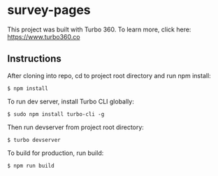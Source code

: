# survey-pages

This project was built with Turbo 360. To learn more, click here: https://www.turbo360.co

## Instructions
After cloning into repo, cd to project root directory and run npm install:

```
$ npm install
```

To run dev server, install Turbo CLI globally:

```
$ sudo npm install turbo-cli -g
```

Then run devserver from project root directory:

```
$ turbo devserver
```

To build for production, run build:

```
$ npm run build
```


